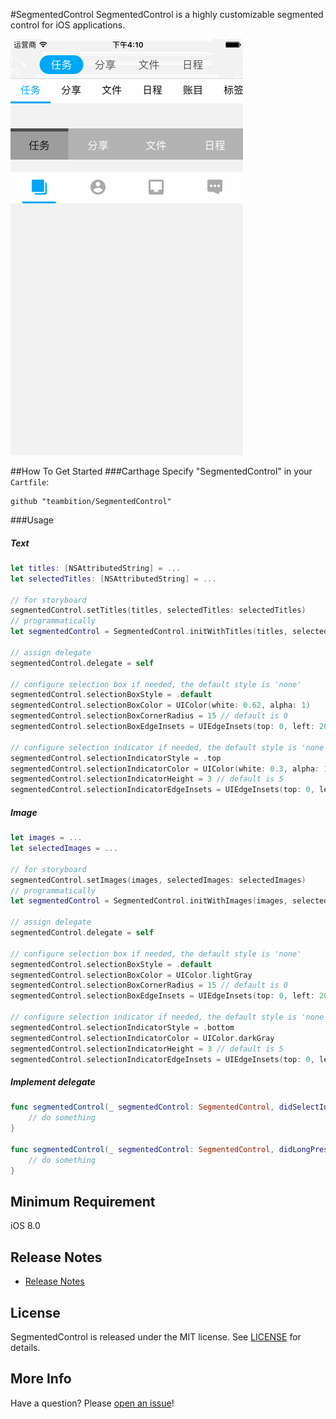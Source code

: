 #SegmentedControl
SegmentedControl is a highly customizable segmented control for  iOS applications. 

![Example](Gif/SegmentedControlExample.gif "SegmentedControlExample")

##How To Get Started
###Carthage
Specify "SegmentedControl" in your ```Cartfile```:
```ogdl 
github "teambition/SegmentedControl"
```

###Usage
#####  Text
```swift
let titles: [NSAttributedString] = ...
let selectedTitles: [NSAttributedString] = ...

// for storyboard
segmentedControl.setTitles(titles, selectedTitles: selectedTitles)
// programmatically
let segmentedControl = SegmentedControl.initWithTitles(titles, selectedTitles: selectedTitles)

// assign delegate
segmentedControl.delegate = self

// configure selection box if needed, the default style is 'none'
segmentedControl.selectionBoxStyle = .default
segmentedControl.selectionBoxColor = UIColor(white: 0.62, alpha: 1)
segmentedControl.selectionBoxCornerRadius = 15 // default is 0
segmentedControl.selectionBoxEdgeInsets = UIEdgeInsets(top: 0, left: 20, bottom: 0, right: 20) // default is UIEdgeInsets.zero

// configure selection indicator if needed, the default style is 'none'
segmentedControl.selectionIndicatorStyle = .top
segmentedControl.selectionIndicatorColor = UIColor(white: 0.3, alpha: 1)
segmentedControl.selectionIndicatorHeight = 3 // default is 5
segmentedControl.selectionIndicatorEdgeInsets = UIEdgeInsets(top: 0, left: 20, bottom: 0, right: 20) // default is UIEdgeInsets.zero
```

#####  Image
```swift
let images = ...
let selectedImages = ...

// for storyboard
segmentedControl.setImages(images, selectedImages: selectedImages)
// programmatically
let segmentedControl = SegmentedControl.initWithImages(images, selectedImages: selectedImages)

// assign delegate
segmentedControl.delegate = self

// configure selection box if needed, the default style is 'none'
segmentedControl.selectionBoxStyle = .default
segmentedControl.selectionBoxColor = UIColor.lightGray
segmentedControl.selectionBoxCornerRadius = 15 // default is 0
segmentedControl.selectionBoxEdgeInsets = UIEdgeInsets(top: 0, left: 20, bottom: 0, right: 20) // default is UIEdgeInsets.zero

// configure selection indicator if needed, the default style is 'none'
segmentedControl.selectionIndicatorStyle = .bottom
segmentedControl.selectionIndicatorColor = UIColor.darkGray
segmentedControl.selectionIndicatorHeight = 3 // default is 5
segmentedControl.selectionIndicatorEdgeInsets = UIEdgeInsets(top: 0, left: 20, bottom: 0, right: 20) // default is UIEdgeInsets.zero
```

#####  Implement delegate
```swift
func segmentedControl(_ segmentedControl: SegmentedControl, didSelectIndex selectedIndex: Int) {
    // do something
}

func segmentedControl(_ segmentedControl: SegmentedControl, didLongPressIndex longPressIndex: Int) {
    // do something
}
```

## Minimum Requirement
iOS 8.0

## Release Notes
* [Release Notes](https://github.com/teambition/SegmentedControl/releases)

## License
SegmentedControl is released under the MIT license. See [LICENSE](https://github.com/teambition/SegmentedControl/blob/master/LICENSE.md) for details.

## More Info
Have a question? Please [open an issue](https://github.com/teambition/SegmentedControl/issues/new)!
